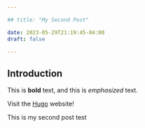 ```yaml
---

## title: "My Second Post"

date: 2023-05-29T21:19:45-04:00
draft: false

---
```


## Introduction

This is **bold** text, and this is *emphasized* text.

Visit the [Hugo](https://gohugo.io) website!

This is my second post test
